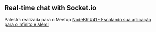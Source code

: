## Real-time chat with Socket.io

Palestra realizada para o Meetup [NodeBR #41 - Escalando sua aplicação para o Infinito e Além!](https://www.meetup.com/nodebr/events/251606663/)

